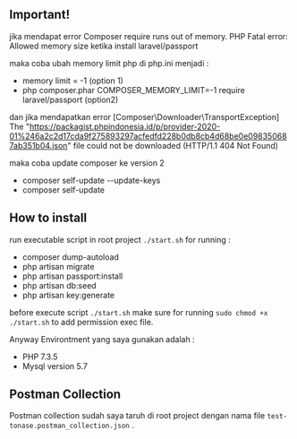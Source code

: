 ## Important!
jika mendapat error
Composer require runs out of memory. PHP Fatal error: Allowed memory size
ketika install laravel/passport

maka coba ubah memory limit php di php.ini menjadi : 
- memory limit = -1 (option 1)
- php composer.phar COMPOSER_MEMORY_LIMIT=-1 require laravel/passport (option2)


dan jika mendapatkan error 
[Composer\Downloader\TransportException]
  The "https://packagist.phpindonesia.id/p/provider-2020-01%246a2c2d17cda9f275893297acfedfd228b0db8cb4d68be0e098350687ab351b04.json" file could not be downloaded (HTTP/1.1 404 Not Found)

maka coba update composer ke version 2
- composer self-update --update-keys
- composer self-update


## How to install

run executable script in root project
`` ./start.sh ``
for running :
- composer dump-autoload
- php artisan migrate
- php artisan passport:install
- php artisan db:seed
- php artisan key:generate

before execute script `` ./start.sh `` make sure for running `` sudo chmod +x ./start.sh `` to add permission exec file.

Anyway Environtment yang saya gunakan adalah :
- PHP 7.3.5
- Mysql version 5.7

## Postman Collection
Postman collection sudah saya taruh di root project dengan nama file `` test-tonase.postman_collection.json `` .
